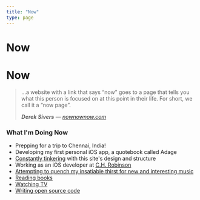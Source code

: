 ```yaml
---
title: "Now"
type: page
---
```


# Now
# Now

> …a website with a link that says “now” goes to a page that tells you what this person is focused on at this point in their life. For short, we call it a “now page”.
>
> ***Derek Sivers*** — <cite>[nownownow.com][1]</cite>

[1]: http://nownownow.com/about

### What I'm Doing Now

- Prepping for a trip to Chennai, India!
- Developing my first personal iOS app, a quotebook called Adage
- [Constantly tinkering](https://github.com/hisaac/hisaac.net/commits/master) with this site's design and structure
- Working as an iOS developer at [C.H. Robinson](http://chrobinson.com)
- [Attempting to quench my insatiable thirst for new and interesting music](https://www.last.fm/user/hisaaac)
- [Reading books](https://www.goodreads.com/review/list/32098770-isaac?shelf=currently-reading)
- [Watching TV](https://trakt.tv/users/hisaac/history/)
- [Writing open source code](https://github.com/hisaac)
